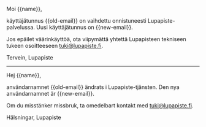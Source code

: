Moi {{name}},

k&auml;ytt&auml;j&auml;tunnus {{old-email}} on vaihdettu onnistuneesti Lupapiste-palvelussa. Uusi k&auml;ytt&auml;j&auml;tunnus on {{new-email}}.

Jos ep&auml;ilet v&auml;&auml;rink&auml;ytt&ouml;&auml;, ota viipym&auml;tt&auml; yhtett&auml; Lupapisteen tekniseen tukeen osoitteeseen tuki@lupapiste.fi.

Tervein,
Lupapiste

---

Hej {{name}},

anv&auml;ndarnamnet {{old-email}} &auml;ndrats i Lupapiste-tj&auml;nsten. Den nya anv&auml;ndarnamnet &auml;r {{new-email}}.

Om du misst&auml;nker missbruk, ta omedelbart kontakt med tuki@lupapiste.fi.

Hälsningar, 
Lupapiste

